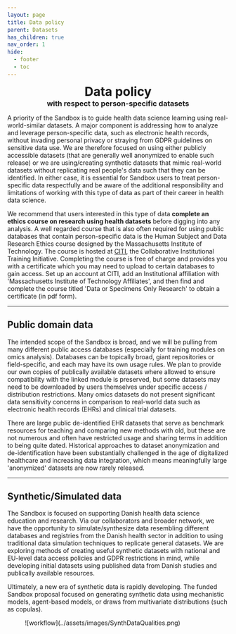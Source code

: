 ```yaml
---
layout: page
title: Data policy
parent: Datasets
has_children: true
nav_order: 1
hide:
  - footer
  - toc
---
```


<h1 align="center" style="margin:0px">Data policy</h1> 
<h3 align="center" style="margin:0px">with respect to person-specific datasets </h3>

A priority of the Sandbox is to guide health data science learning using real-world-similar datasets. A major component is addressing how to analyze and leverage person-specific data, such as electronic health records, without invading personal privacy or straying from GDPR guidelines on sensitive data use. We are therefore focused on using either publicly accessible datasets (that are generally well anonymized to enable such release) or we are using/creating synthetic datasets that mimic real-world datasets without replicating real people's data such that they can be identified. In either case, it is essential for Sandbox users to treat person-specific data respectfully and be aware of the additional responsibility and limitations of working with this type of data as part of their career in health data science.

We recommend that users interested in this type of data **complete an ethics course on research using health datasets** before digging into any analysis. A well regarded course that is also often required for using public databases that contain person-specific data is the Human Subject and Data Research Ethics course designed by the Massachusetts Institute of Technology. The course is hosted at [CITI](https://about.citiprogram.org/), the Collaborative Institutional Training Initiative. Completing the course is free of charge and provides you with a certificate which you may need to upload to certain databases to gain access. Set up an account at CITI, add an Institutional affiliation with 'Massachusetts Institute of Technology Affiliates', and then find and complete the course titled 'Data or Specimens Only Research' to obtain a certificate (in pdf form). 

---

## Public domain data
The intended scope of the Sandbox is broad, and we will be pulling from many different public access databases (especially for training modules on omics analysis). Databases can be topically broad, giant repositories or field-specific, and each may have its own usage rules. We plan to provide our own copies of publically available datasets where allowed to ensure compatibility with the linked module is preserved, but some datasets may need to be downloaded by users themselves under specific access / distribution restrictions. Many omics datasets do not present significant data sensitivity concerns in comparison to real-world data such as electronic health records (EHRs) and clinical trial datasets. 

There are large public de-identified EHR datasets that serve as benchmark resources for teaching and comparing new methods with old, but these are not numerous and often have restricted usage and sharing terms in addition to being quite dated. Historical approaches to dataset anonymization and de-identification have been substantially challenged in the age of digitalized healthcare and increasing data integration, which means meaningfully large 'anonymized' datasets are now rarely released.

---

## Synthetic/Simulated data
The Sandbox is focused on supporting Danish health data science education and research. Via our collaborators and broader network, we have the opportunity to simulate/synthesize data resembling different databases and registries from the Danish health sector in addition to using traditional data simulation techniques to replicate general datasets. We are exploring methods of creating useful synthetic datasets with national and EU-level data access policies and GDPR restrictions in mind, while developing initial datasets using published data from Danish studies and publically available resources.

Ultimately, a new era of synthetic data is rapidly developing. The funded Sandbox proposal focused on generating synthetic data using mechanistic models, agent-based models, or draws from multivariate distributions (such as copulas).

<figure markdown>
 ![workflow](../assets/images/SynthDataQualities.png)
</figure>
